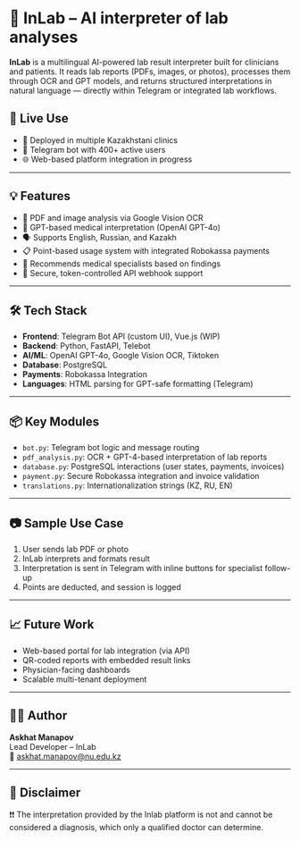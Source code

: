# 🧬 InLab – AI interpreter of lab analyses

**InLab** is a multilingual AI-powered lab result interpreter built for clinicians and patients. It reads lab reports (PDFs, images, or photos), processes them through OCR and GPT models, and returns structured interpretations in natural language — directly within Telegram or integrated lab workflows.

## 🚀 Live Use

- 🏥 Deployed in multiple Kazakhstani clinics
- 🤖 Telegram bot with 400+ active users
- 🌐 Web-based platform integration in progress

---

## 💡 Features

- 📄 PDF and image analysis via Google Vision OCR
- 🤖 GPT-based medical interpretation (OpenAI GPT-4o)
- 🗣️ Supports English, Russian, and Kazakh
- 📋 Point-based usage system with integrated Robokassa payments
- 🔁 Recommends medical specialists based on findings
- 🔐 Secure, token-controlled API webhook support

---

## 🛠 Tech Stack

- **Frontend**: Telegram Bot API (custom UI), Vue.js (WIP)
- **Backend**: Python, FastAPI, Telebot
- **AI/ML**: OpenAI GPT-4o, Google Vision OCR, Tiktoken
- **Database**: PostgreSQL
- **Payments**: Robokassa Integration
- **Languages**: HTML parsing for GPT-safe formatting (Telegram)

---

## 📦 Key Modules

- `bot.py`: Telegram bot logic and message routing
- `pdf_analysis.py`: OCR + GPT-4-based interpretation of lab reports
- `database.py`: PostgreSQL interactions (user states, payments, invoices)
- `payment.py`: Secure Robokassa integration and invoice validation
- `translations.py`: Internationalization strings (KZ, RU, EN)

---

## 📷 Sample Use Case

1. User sends lab PDF or photo
2. InLab interprets and formats result
3. Interpretation is sent in Telegram with inline buttons for specialist follow-up
4. Points are deducted, and session is logged

---

## 📈 Future Work

- Web-based portal for lab integration (via API)
- QR-coded reports with embedded result links
- Physician-facing dashboards
- Scalable multi-tenant deployment

---

## 👨‍💻 Author

**Askhat Manapov**  
Lead Developer – InLab  
📧 askhat.manapov@nu.edu.kz 

---

## 🔐 Disclaimer

❗❗ The interpretation provided by the Inlab platform is not and cannot be considered a diagnosis, which only a qualified doctor can determine.

